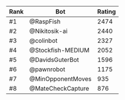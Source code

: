 Rank|Bot|Rating
---|---|---
#1|@RaspFish|2474
#2|@Nikitosik-ai|2440
#3|@colinbot|2327
#4|@Stockfish-MEDIUM|2052
#5|@DavidsGuterBot|1596
#6|@pawnrobot|1175
#7|@MinOpponentMoves|935
#8|@MateCheckCapture|876

